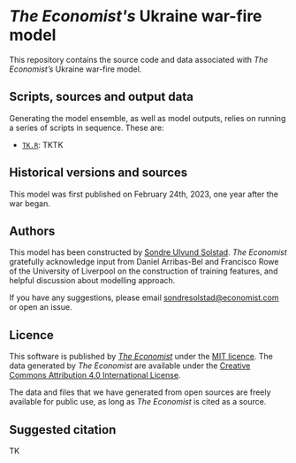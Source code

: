 # *The Economist's* Ukraine war-fire model

This repository contains the source code and data associated with *The Economist’s* Ukraine war-fire model. 

## Scripts, sources and output data

Generating the model ensemble, as well as model outputs, relies on running a series of scripts in sequence. These are:

* [`TK.R`](scripts/TK.R):  TKTK

## Historical versions and sources

This model was first published on February 24th, 2023, one year after the war began. 

## Authors

This model has been constructed by [Sondre Ulvund Solstad](https://twitter.com/sondreus). *The Economist* gratefully acknowledge input from Daniel Arribas-Bel and Francisco Rowe of the University of Liverpool on the construction of training features, and helpful discussion about modelling approach.

If you have any suggestions, please email [sondresolstad@economist.com](mailto:sondresolstad@economist.com) or open an issue.

## Licence

This software is published by [*The Economist*](https://www.economist.com) under the [MIT licence](https://opensource.org/licenses/MIT). The data generated by *The Economist* are available under the [Creative Commons Attribution 4.0 International License](https://creativecommons.org/licenses/by/4.0/).

The data and files that we have generated from open sources are freely available for public use, as long as *The Economist* is cited as a source.

## Suggested citation
TK
